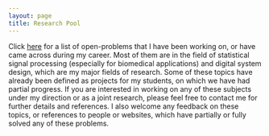 ```yaml
---
layout: page
title: Research Pool
---
```


Click [here](https://rsameni.github.io/research/pool/Report.pdf) for a list of open-problems that I have been working on, or have came across during my career. Most of them are in the field of statistical signal processing (especially for biomedical applications) and digital system design, which are my major fields of research. Some of these topics have already been defined as projects for my students, on which we have had partial progress. If you are interested in working on any of these subjects under my direction or as a joint research, please feel free to contact me for further details and references. I also welcome any feedback on these topics, or references to people or websites, which have partially or fully solved any of these problems.
